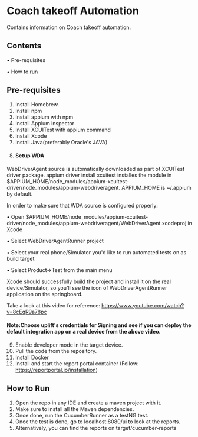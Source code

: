
# Coach takeoff Automation

Contains information on Coach takeoff automation.

## Contents
• Pre-requisites

• How to run

## Pre-requisites

1. Install Homebrew.
2. Install npm
3. Install appium with npm
4. Install Appium inspector
5. Install XCUITest with appium command
6. Install Xcode
7. Install Java(preferably Oracle's JAVA)
8. #### Setup  WDA
WebDriverAgent source is automatically downloaded as part of XCUITest driver package. appium driver install xcuitest installes the module in $APPIUM_HOME/node_modules/appium-xcuitest-driver/node_modules/appium-webdriveragent. APPIUM_HOME is ~/.appium by default.

In order to make sure that WDA source is configured properly:

• Open $APPIUM_HOME/node_modules/appium-xcuitest-driver/node_modules/appium-webdriveragent/WebDriverAgent.xcodeproj in Xcode

• Select WebDriverAgentRunner project

• Select your real phone/Simulator you'd like to run automated tests on as build target

• Select Product->Test from the main menu

Xcode should successfully build the project and install it on the real device/Simulator, so you'll see the icon of WebDriverAgentRunner application on the springboard.

Take a look at this video for reference: https://www.youtube.com/watch?v=8cEqR9a78pc
#### Note:Choose uplift's credentials for Signing and see if you can deploy the default integration app on a real device from the above video.

9. Enable developer mode in the target device.
10. Pull the code from the repository.
11. Install Docker
12. Install and start the report portal container (Follow: https://reportportal.io/installation)


## How to Run

1. Open the repo in any IDE and create a maven project with it.
2. Make sure to install all the Maven dependencies.
3. Once done, run the CucumberRunner as a testNG test.
4. Once the test is done, go to localhost:8080/ui to look at the reports.
5. Alternatively, you can find the reports on target/cucumber-reports
